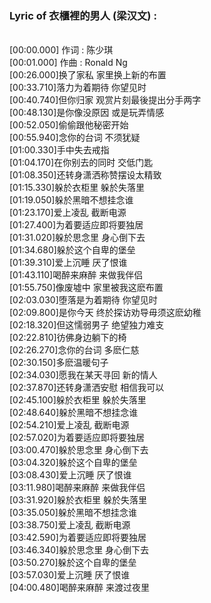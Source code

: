 <h3>Lyric of 衣櫃裡的男人 (梁汉文) :</h3><p><br>[00:00.000] 作词 : 陈少琪
<br>[00:01.000] 作曲 : Ronald Ng
<br>[00:26.000]换了家私 家里换上新的布置
<br>[00:33.710]落力为着期待 你望见时
<br>[00:40.740]但你归家 观赏片刻最後提出分手两字
<br>[00:48.130]是你像没原因 或是玩弄情感
<br>[00:52.050]偷偷跟他秘密开始
<br>[00:55.940]念你的台词 不须犹疑
<br>[01:00.330]手中失去戒指
<br>[01:04.170]在你别去的同时 交低门匙
<br>[01:08.350]还转身潇洒称赞摆设太精致
<br>[01:15.330]躲於衣柜里 躲於失落里
<br>[01:19.050]躲於黑暗不想挂念谁
<br>[01:23.170]爱上凌乱 截断电源
<br>[01:27.400]为着要适应即将要独居
<br>[01:31.020]躲於思念里 身心倒下去
<br>[01:34.680]躲於这个自卑的堡垒
<br>[01:39.310]爱上沉睡 厌了恨谁
<br>[01:43.110]喝醉来麻醉 来做我伴侣
<br>[01:55.750]像废墟中 家里被我这麽布置
<br>[02:03.030]堕落是为着期待 你望见时
<br>[02:09.800]是你今天 终於探访劝导毋须这麽幼稚
<br>[02:18.320]但这懦弱男子 绝望独力难支
<br>[02:22.810]彷佛身边躺下的椅
<br>[02:26.270]念你的台词 多麽仁慈
<br>[02:30.150]多麽温暖句子
<br>[02:34.030]愿我在某天寻回 新的情人
<br>[02:37.870]还转身潇洒安慰 相信我可以
<br>[02:45.100]躲於衣柜里 躲於失落里
<br>[02:48.640]躲於黑暗不想挂念谁
<br>[02:54.210]爱上凌乱 截断电源
<br>[02:57.020]为着要适应即将要独居
<br>[03:00.470]躲於思念里 身心倒下去
<br>[03:04.320]躲於这个自卑的堡垒
<br>[03:08.430]爱上沉睡 厌了恨谁
<br>[03:11.980]喝醉来麻醉 来做我伴侣
<br>[03:31.920]躲於衣柜里 躲於失落里
<br>[03:35.050]躲於黑暗不想挂念谁
<br>[03:38.750]爱上凌乱 截断电源
<br>[03:42.590]为着要适应即将要独居
<br>[03:46.340]躲於思念里 身心倒下去
<br>[03:50.270]躲於这个自卑的堡垒
<br>[03:57.030]爱上沉睡 厌了恨谁
<br>[04:00.480]喝醉来麻醉 来渡过夜里
</p>